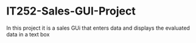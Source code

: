 # IT252-Sales-GUI-Project
In this project it is a sales GUi that enters data and displays the evaluated data in a text box 
